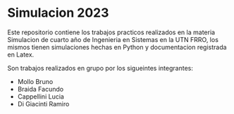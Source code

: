 # Simulacion 2023

Este repositorio contiene los trabajos practicos realizados en la materia Simulacion de cuarto año de Ingenieria en Sistemas en la UTN FRRO, los mismos tienen simulaciones hechas en Python y documentacion registrada en Latex. 

Son trabajos realizados en grupo por los sigueintes integrantes:
* Mollo Bruno
* Braida Facundo
* Cappellini Lucia
* Di Giacinti Ramiro